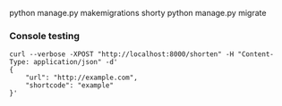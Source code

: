 python manage.py makemigrations shorty
python manage.py migrate




### Console testing
```
curl --verbose -XPOST "http://localhost:8000/shorten" -H "Content-Type: application/json" -d'
{
    "url": "http://example.com",
    "shortcode": "example"                 
}'
```